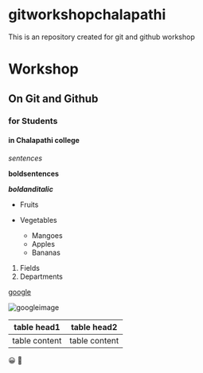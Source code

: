# gitworkshopchalapathi
This is an repository created for git and github workshop

# Workshop

## On Git and Github

### for Students

#### in Chalapathi college

*sentences*

**boldsentences**

***boldanditalic***

* Fruits
* Vegetables

  * Mangoes
  * Apples
  * Bananas

1. Fields
2. Departments
  
[google](https://www.google.com/)
 
![googleimage](https://encrypted-tbn0.gstatic.com/images?q=tbn:ANd9GcTLxp4p5xSL4B3eRTHSh6JRE93T4Wp02AmoHg&usqp=CAU)



table head1| table head2
-------|---------
table content | table content

😀
:rofl:







